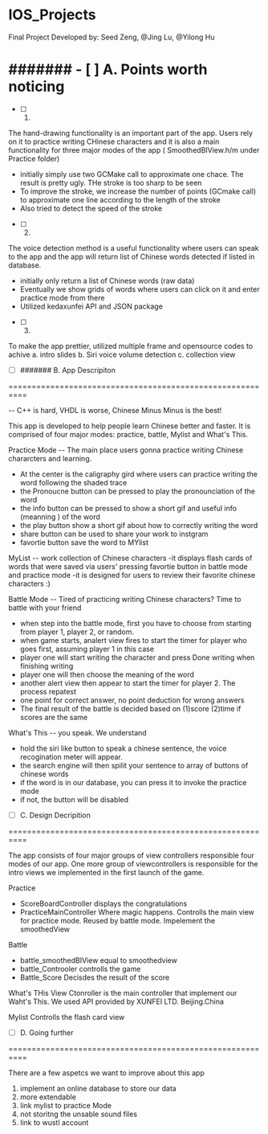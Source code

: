 # IOS_Projects
 Final Project Developed by: Seed Zeng, @Jing Lu, @Yilong Hu

#######  - [ ]  A. Points worth noticing  
==========================================================

- [ ] 1. 

The hand-drawing functionality is an important part of the app. Users rely on it to practice writing CHinese characters and it is also a main
functionality for three major modes of the app ( SmoothedBIView.h/m under Practice folder)
- initially simply use two GCMake call to approximate one chace. The result is pretty ugly. THe stroke is too sharp to be seen
- To improve the stroke, we increase the number of points (GCmake call) to approximate one line according to the length of the stroke
- Also tried to detect the speed of the stroke

 - [ ] 2.   


The voice detection method is a useful functionality where users can speak to the app and the app will return list of Chinese words detected if listed in database. 
- initially only return a list of Chinese words (raw data)
- Eventually we show grids of words where users can click on it and enter practice mode from there
- Utilized kedaxunfei API and JSON package

- [ ] 3.  


To make the app prettier, utilized multiple frame and opensource codes to achive
a. intro slides
b. Siri voice volume detection
c. collection view


- [ ] #######  B. App Descripiton

==========================================================

-- C++ is hard, VHDL is worse, Chinese Minus Minus is the best!

This app is developed to help people learn Chinese better and faster. It is comprised of four major modes: practice, battle, Mylist and What's This.

Practice Mode
-- The main place users gonna practice writing Chinese chararcters and learning. 
- At the center is the caligraphy gird where users can practice writing the word following the shaded trace
- the Pronoucne button can be pressed to play the pronounciation of the word
- the info button can be pressed to show a short gif and useful info (meanning ) of the word
- the play button show a short gif about how to correctly writing the word
- share button can be used to share your work to instgram
- favortie button save the word to MYlist

MyList
-- work collection of Chinese characters
-it displays flash cards of words that were saved via users' pressing favortie button in battle mode and practice mode
-it is designed for users to review their favorite chinese characters :)

Battle Mode
-- Tired of practicing writing Chinese characters? Time to battle with your friend
- when step into the battle mode, first you have to choose from starting from player 1, player 2, or random.
- when game starts, analert view fires to start the timer for player who goes first, assuming player 1 in this case
- player one will start writing the character and press Done writing when finishing writing
- player one will then choose the meaning of the word
- another alert view then appear to start the timer for player 2. The process repatest
- one point for correct answer, no point deduction for wrong answers
- The final result of the battle is decided based on (1)score (2)time if scores are the same

What's This
-- you speak. We understand

- hold the siri like button to speak a chinese sentence, the voice recogination meter will appear.
- the search engine will then spilit your sentence to array of buttons of chinese words
- if the word is in our database, you can press it to invoke the practice mode
- if not, the button will be disabled




- [ ] C. Design Decripition

==========================================================

The app consists of four major groups of view controllers responsible four modes of our app. One more group of viewcontrollers is responsible for the intro views we implemented in the first launch of the game.

Practice
- ScoreBoardController
displays the congratulations
- PracticeMainController
Where magic happens. Controlls the main view for practice mode. Reused by battle mode. Impelement the smoothedView

Battle
- battle_smoothedBIView 
equal to smoothedview
- battle_Controoler
controlls the game
- Battle_Score
Decisdes the result of the score

What's THis
View Ctonroller is the main controller that implement our Waht's This. We used API provided by XUNFEI LTD. Beijing.China


Mylist
Controlls the flash card view




- [ ] D. Going further

==========================================================

There are a few aspetcs we want to improve about this app

1. implement an online database to store our data
2. more extendable
3. link mylist to practice Mode
4. not storitng the unsable sound files
5. link to wustl account